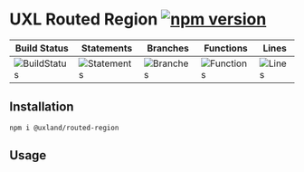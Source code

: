 # UXL Routed Region [![npm version](https://badge.fury.io/js/%40uxland%2Frouted-region.svg)](https://badge.fury.io/js/%40uxland%2Frouted-region)

| Build Status                                    | Statements                                    | Branches                                  | Functions                                   | Lines                               |
| ----------------------------------------------- | --------------------------------------------- | ----------------------------------------- | ------------------------------------------- | ----------------------------------- |
| ![BuildStatus](https://img.shields.io/badge/Build-Passing-brightgreen.svg "Building Status") | ![Statements](https://img.shields.io/badge/Coverage-66.96%25-red.svg "Make me better!") | ![Branches](https://img.shields.io/badge/Coverage-84.9%25-yellow.svg "Make me better!") | ![Functions](https://img.shields.io/badge/Coverage-48.57%25-red.svg "Make me better!") | ![Lines](https://img.shields.io/badge/Coverage-66.96%25-red.svg "Make me better!") |

## Installation

`npm i @uxland/routed-region`

## Usage
